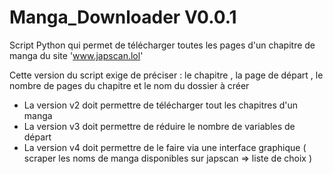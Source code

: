 # Manga_Downloader V0.0.1
Script Python qui permet de télécharger toutes les pages d'un chapitre de manga du site 'www.japscan.lol'

Cette version du script exige de préciser : le chapitre , la page de départ , le nombre de pages du chapitre et le nom du dossier à créer

- La version v2 doit permettre de télécharger tout les chapitres d'un manga
- La version v3 doit permettre de réduire le nombre de variables de départ
- La version v4 doit permettre de le faire via une interface graphique ( scraper les noms de manga disponibles sur japscan => liste de choix ) 
